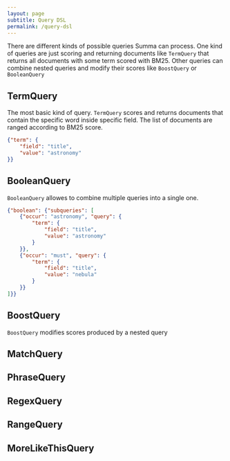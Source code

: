 ```yaml
---
layout: page
subtitle: Query DSL
permalink: /query-dsl
---
```


There are different kinds of possible queries Summa can process. 
One kind of queries are just scoring and returning documents like `TermQuery` 
that returns all documents with some term scored with BM25. Other queries can
combine nested queries and modify their scores like `BoostQuery` or `BooleanQuery`

## TermQuery

The most basic kind of query. 
`TermQuery` scores and returns documents that contain the specific word inside specific field.
The list of documents are ranged according to BM25 score.
```json 
{"term": {
    "field": "title", 
    "value": "astronomy"
}}
```

## BooleanQuery

`BooleanQuery` allowes to combine multiple queries into a single one.
```json 
{"boolean": {"subqueries": [
    {"occur": "astronomy", "query": {
        "term": {
            "field": "title",
            "value": "astronomy"
        }
    }},
    {"occur": "must", "query": {
        "term": {
            "field": "title",
            "value": "nebula"
        }
    }}
]}}
```

## BoostQuery

`BoostQuery` modifies scores produced by a nested query

## MatchQuery

## PhraseQuery

## RegexQuery

## RangeQuery

## MoreLikeThisQuery